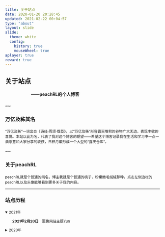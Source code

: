 ```yaml
---
title: 关于站点
date: 2020-01-20 20:28:45
updated: 2021-02-22 00:04:57
type: "about"
layout: slide
slide:
  theme: white
  config:
    history: true
    mouseWheel: true
aplayer: true
reward: true
---
```


<link href="https://cdn.jsdelivr.net/npm/remixicon@2.5.0/fonts/remixicon.css" rel="stylesheet">

<style type="text/css">
  .reveal p {
    text-align: left;
  }
  .reveal ul {
    display: block;
  }
  .reveal ol {
    display: block;
  }
</style>

## 关于站点

#### &emsp;&emsp;&emsp;&emsp;&emsp;&emsp;——peachRL的个人博客

~~

### 万亿及秭其名

#### <i class="ri-home-smile-line"></i>

<small>
“万亿及秭”一词出自《诗经·周颂·载芟》，以“万亿及秭”形容露天堆积的谷物广大无边，表现丰收的喜悦。本站以此为名，代表了我对这个博客的期望——希望这个博客记录我在生活和学习中一点一滴愿意和大家分享的收获，日积月累形成一个大型的“露天仓库”。
</small>

~~

### 关于peachRL

#### <i class="ri-open-arm-line"></i>

<small>
peachRL就是个普通的网名，博主我就是个普通的桃子，粉嫩嫩毛绒绒那种。点击左侧边栏的peachRL以及头像能够看到更多关于我的内容。
</small>

---

### 站点历程

#### <i class="ri-history-line"></i>

<small>
<details open>
<summary>2021年</summary>

&emsp;&emsp;**2021年2月20日**&emsp;<i class="ri-t-shirt-2-line"></i>更换网站主题[Yun](https://hexo-theme-yun.vercel.app/)

</details>

<details>
<summary>2020年</summary>

&emsp;&emsp;**2020年1月19日**&emsp;<i class="ri-database-line"></i>建站，使用网站主题[Blinkfox](https://blinkfox.github.io/2018/09/28/qian-duan/hexo-bo-ke-zhu-ti-zhi-hexo-theme-matery-de-jie-shao/#toc-heading-24)

&emsp;&emsp;**2020年1月20日**&emsp;<i class="ri-article-line"></i>发布第一篇文章

&emsp;&emsp;**2020年4月20日**&emsp;<i class="ri-t-shirt-2-line"></i>更换网站主题[Icarus](https://blog.zhangruipeng.me/hexo-theme-icarus/uncategorized/icarus%E5%BF%AB%E9%80%9F%E4%B8%8A%E6%89%8B/)

</details>
</small>